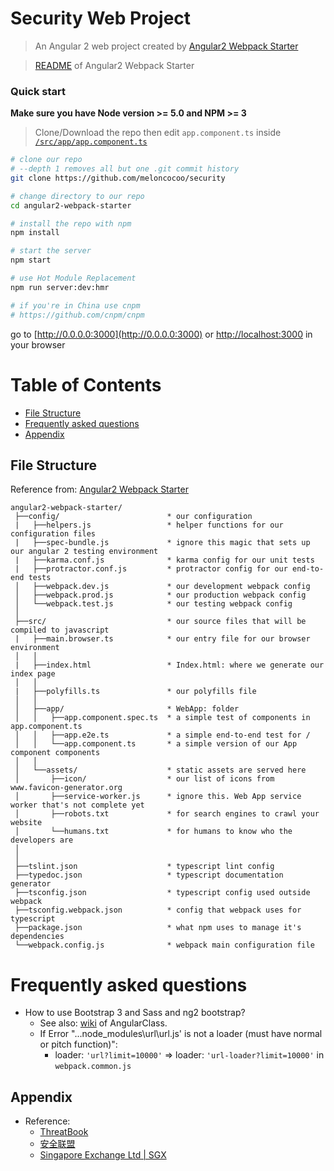 # Security Web Project

> An Angular 2 web project created by [Angular2 Webpack Starter](https://github.com/AngularClass/angular2-webpack-starter)

> [README](https://github.com/AngularClass/angular2-webpack-starter) of Angular2 Webpack Starter

### Quick start
**Make sure you have Node version >= 5.0 and NPM >= 3**
> Clone/Download the repo then edit `app.component.ts` inside [`/src/app/app.component.ts`](/src/app/app.component.ts)

```bash
# clone our repo
# --depth 1 removes all but one .git commit history
git clone https://github.com/meloncocoo/security

# change directory to our repo
cd angular2-webpack-starter

# install the repo with npm
npm install

# start the server
npm start

# use Hot Module Replacement
npm run server:dev:hmr

# if you're in China use cnpm
# https://github.com/cnpm/cnpm
```
go to [http://0.0.0.0:3000](http://0.0.0.0:3000) or [http://localhost:3000](http://localhost:3000) in your browser

# Table of Contents
* [File Structure](#file-structure)
* [Frequently asked questions](#frequently-asked-questions)
* [Appendix](#appendix)

## File Structure
Reference from: [Angular2 Webpack Starter](https://github.com/AngularClass/angular2-webpack-starter)
```
angular2-webpack-starter/
 ├──config/                        * our configuration
 |   ├──helpers.js                 * helper functions for our configuration files
 |   ├──spec-bundle.js             * ignore this magic that sets up our angular 2 testing environment
 |   ├──karma.conf.js              * karma config for our unit tests
 |   ├──protractor.conf.js         * protractor config for our end-to-end tests
 │   ├──webpack.dev.js             * our development webpack config
 │   ├──webpack.prod.js            * our production webpack config
 │   └──webpack.test.js            * our testing webpack config
 │
 ├──src/                           * our source files that will be compiled to javascript
 |   ├──main.browser.ts            * our entry file for our browser environment
 │   │
 |   ├──index.html                 * Index.html: where we generate our index page
 │   │
 |   ├──polyfills.ts               * our polyfills file
 │   │
 │   ├──app/                       * WebApp: folder
 │   │   ├──app.component.spec.ts  * a simple test of components in app.component.ts
 │   │   ├──app.e2e.ts             * a simple end-to-end test for /
 │   │   └──app.component.ts       * a simple version of our App component components
 │   │
 │   └──assets/                    * static assets are served here
 │       ├──icon/                  * our list of icons from www.favicon-generator.org
 │       ├──service-worker.js      * ignore this. Web App service worker that's not complete yet
 │       ├──robots.txt             * for search engines to crawl your website
 │       └──humans.txt             * for humans to know who the developers are
 │
 │
 ├──tslint.json                    * typescript lint config
 ├──typedoc.json                   * typescript documentation generator
 ├──tsconfig.json                  * typescript config used outside webpack
 ├──tsconfig.webpack.json          * config that webpack uses for typescript
 ├──package.json                   * what npm uses to manage it's dependencies
 └──webpack.config.js              * webpack main configuration file

```

# Frequently asked questions
* How to use Bootstrap 3 and Sass and ng2 bootstrap?
  * See also: [wiki](https://github.com/AngularClass/angular2-webpack-starter/wiki/How-to-use-Bootstrap-3-and-Sass-and-ng2-bootstrap) of AngularClass.
  * If Error "...node_modules\url\url.js' is not a loader (must have normal or pitch function)":
    * loader: `'url?limit=10000'` => loader: `'url-loader?limit=10000'` in `webpack.common.js`
## Appendix
* Reference: 
  * [ThreatBook](https://x.threatbook.cn/)
  * [安全联盟](jubao.anquan.org)
  * [Singapore Exchange Ltd | SGX](www.sgx.com)